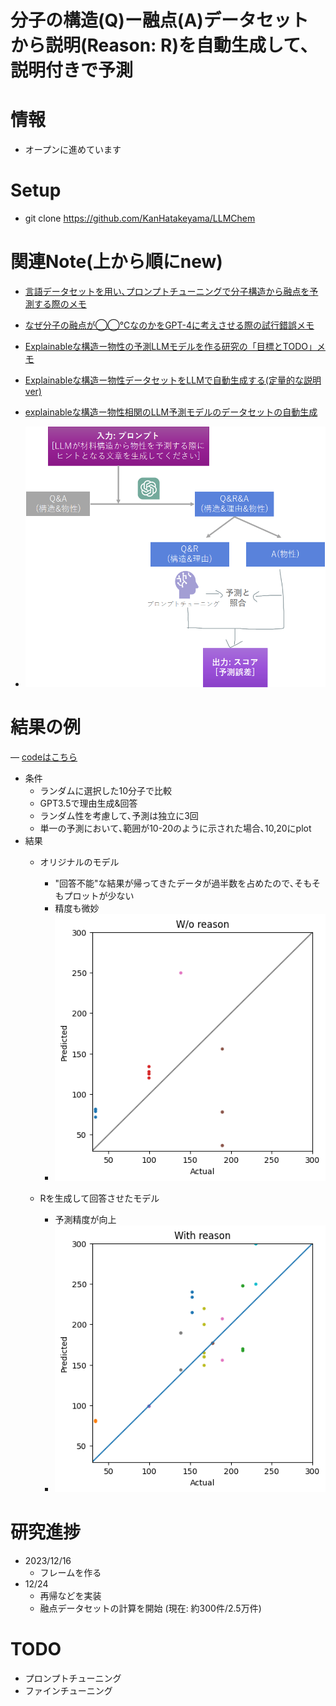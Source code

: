 # 分子の構造(Q)ー融点(A)データセットから説明(Reason: R)を自動生成して､説明付きで予測

# 情報
- オープンに進めています

# Setup
- git clone https://github.com/KanHatakeyama/LLMChem

# 関連Note(上から順にnew)
- [言語データセットを用い､プロンプトチューニングで分子構造から融点を予測する際のメモ](https://note.com/kan_hatakeyama/n/n43ddd541bdc6)
- [なぜ分子の融点が◯◯℃なのかをGPT-4に考えさせる際の試行錯誤メモ ](https://note.com/kan_hatakeyama/n/n84c84da8f551)
- [Explainableな構造ー物性の予測LLMモデルを作る研究の「目標とTODO」メモ](https://note.com/kan_hatakeyama/n/n56afe0df282a)
- [Explainableな構造ー物性データセットをLLMで自動生成する(定量的な説明ver) ](https://note.com/kan_hatakeyama/n/ndcdeaed60f48)
- [explainableな構造ー物性相関のLLM予測モデルのデータセットの自動生成 ](https://note.com/kan_hatakeyama/n/n8e5506240630)

- ![](contents/scheme.png)

# 結果の例
― [codeはこちら](https://github.com/KanHatakeyama/LLMChem/tree/20231216pub)
- 条件
  - ランダムに選択した10分子で比較
  - GPT3.5で理由生成&回答
  - ランダム性を考慮して､予測は独立に3回
  - 単一の予測において､範囲が10-20のように示された場合､10,20にplot
- 結果
  - オリジナルのモデル
    - "回答不能"な結果が帰ってきたデータが過半数を占めたので､そもそもプロットが少ない
    - 精度も微妙
    - ![](contents/wo_reason.png)

  - Rを生成して回答させたモデル
    - 予測精度が向上
    - ![](contents/w_reason.png)

# 研究進捗
- 2023/12/16
  - フレームを作る
- 12/24
  - 再帰などを実装
  - 融点データセットの計算を開始 (現在: 約300件/2.5万件)

# TODO
  - プロンプトチューニング
  - ファインチューニング
